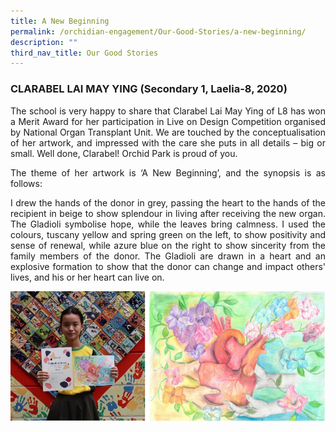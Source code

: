 ```yaml
---
title: A New Beginning
permalink: /orchidian-engagement/Our-Good-Stories/a-new-beginning/
description: ""
third_nav_title: Our Good Stories
---
```

<h3>CLARABEL LAI MAY YING (Secondary 1, Laelia-8, 2020)</h3>

<div align="justify">
<p>The school is very happy to share that Clarabel Lai May Ying of L8 has won a Merit Award for her participation in Live on Design Competition organised by National Organ Transplant Unit. We are touched by the conceptualisation of her artwork, and impressed with the care she puts in all details – big or small. Well done, Clarabel! Orchid Park is proud of you.</p>

<p>The theme of her artwork is ‘A New Beginning’, and the synopsis is as follows:</p>

<p>I drew the hands of the donor in grey, passing the heart to the hands of the recipient in beige to show splendour in living after receiving the new organ. The Gladioli symbolise hope, while the leaves bring calmness. I used the colours, tuscany yellow and spring green on the left, to show positivity and sense of renewal, while azure blue on the right to show sincerity from the family members of the donor. The Gladioli are drawn in a heart and an explosive formation to show that the donor can change and impact others' lives, and his or her heart can live on.</p>
	
<img src="/images/gs8.png">
	
</div>